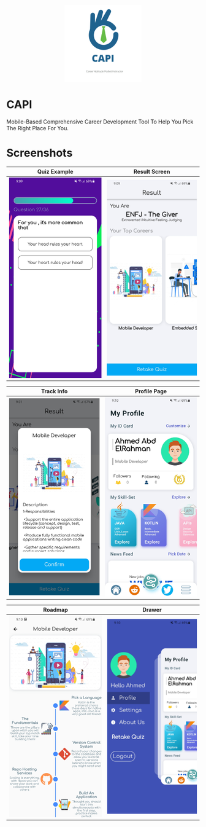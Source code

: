 <div align="center">
<img src="assets/images/launch_image.png" width="200px" height="200px" />
</div>

# CAPI

Mobile-Based Comprehensive Career
Development Tool To Help You Pick
The Right Place For You.

# Screenshots

Quiz Example            |  Result Screen
:-------------------------:|:-------------------------:
![](Screenshots/1.jpg)  |  ![](Screenshots/2.jpg)


Track Info           |  Profile Page
:-------------------------:|:-------------------------:
![](Screenshots/6.jpg)  |  ![](Screenshots/3.jpg)


Roadmap          |  Drawer
:-------------------------:|:-------------------------:
![](Screenshots/4.jpg)  |  ![](Screenshots/5.jpg)


